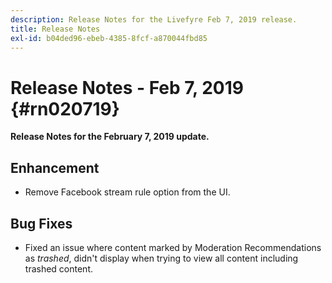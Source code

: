 ```yaml
---
description: Release Notes for the Livefyre Feb 7, 2019 release.
title: Release Notes
exl-id: b04ded96-ebeb-4385-8fcf-a870044fbd85
---
```

# Release Notes - Feb 7, 2019 {#rn020719}

**Release Notes for the February 7, 2019 update.**

## Enhancement

* Remove Facebook stream rule option from the UI.

## Bug Fixes

* Fixed an issue where content marked by Moderation Recommendations as *trashed*, didn't display when trying to view all content including trashed content.
